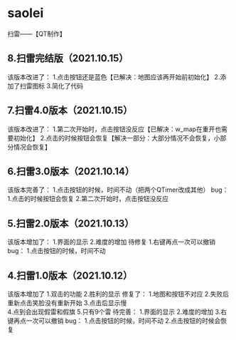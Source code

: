 # saolei
扫雷——【QT制作】

## 8.扫雷完结版（2021.10.15）
该版本改进了：
1.点击按钮还是蓝色【已解决：地图应该再开始前初始化】
2.添加了扫雷图标
3.简化了代码

## 7.扫雷4.0版本（2021.10.15）
该版本改进了：
1.第二次开始时，点击按钮没反应【已解决：w_map在重开也需要初始化】
2.点击的时候按钮会恢复【解决一部分：大部分情况不会恢复，小部分情况会恢复】

## 6.扫雷3.0版本（2021.10.14）
该版本完善了：
1.点击按钮的时候，时间不动（把两个QTimer改成其他）
bug：
1.点击的时候按钮会恢复
2.第二次开始时，点击按钮没反应

## 5.扫雷2.0版本（2021.10.13）
该版本增加了：
1.界面的显示
2.难度的增加
待修复
1.右键再点一次可以撤销
bug：
1.点击按钮的时候，时间不动 

## 4.扫雷1.0版本（2021.10.12）
该版本增加了
1.双击的功能
2.胜利的显示
修复了：
1.地图和按钮不对应
2.失败后重新点击笑脸没有重新开始
3.点击后显示慢	
4.点到会出现假雷和假旗
5.只有9个雷	
待完善：
1.界面的显示
2.难度的增加
3.右键再点一次可以撤销
bug：
1.点击按钮的时候，时间不动 
2.点击按钮的时候会恢复
